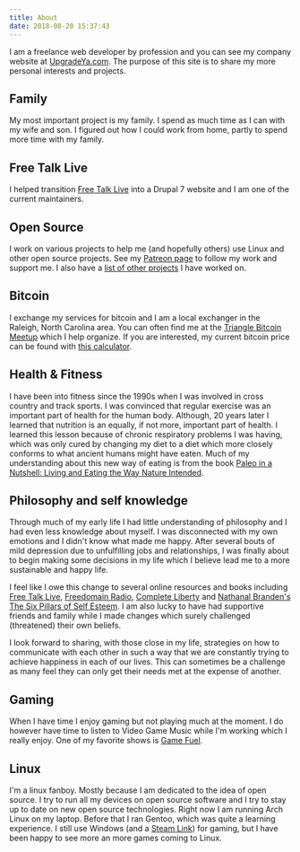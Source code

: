 ```yaml
---
title: About
date: 2018-08-20 15:37:43
---
```

I am a freelance web developer by profession and you can see my company website
at [UpgradeYa.com](http://webpagedesigncompany.net). The purpose of this site
is to share my more personal interests and projects.

## Family

My most important project is my family. I spend as much time as I can with my
wife and son. I figured out how I could work from home, partly to spend more
time with my family.

## Free Talk Live

I helped transition [Free Talk Live](http://freetalklive.com) into a Drupal 7
website and I am one of the current maintainers.

## Open Source

I work on various projects to help me (and hopefully others) use Linux and other
open source projects. See my [Patreon page](https://www.patreon.com/dmp1ce)
to follow my work and support me. I also have a [list of other projects](/projects) I have worked on.

## Bitcoin

I exchange my services for bitcoin and I am a local exchanger in the
Raleigh, North Carolina area. You can often find me at the
[Triangle Bitcoin Meetup](http://www.meetup.com/Triangle-Bitcoin-Meetup/) which
I help organize. If you are interested, my current bitcoin price can be found with [this calculator](https://dmp1ce.github.io/Dave-s-BTC-Price).

## Health & Fitness

I have been into fitness since the 1990s when I was involved in cross country and
track sports.  I was convinced that regular exercise was an important part of
health for the human body.  Although, 20 years later I learned that
nutrition is an equally, if not more, important part of health.  I learned this
lesson because of chronic respiratory problems I was having, which was only cured
by changing my diet to a diet which more closely conforms to what ancient humans
might have eaten. Much of my understanding about this new way of eating is from
the book
[Paleo in a Nutshell: Living and Eating the Way Nature Intended](https://www.amazon.com/Paleo-Nutshell-Living-Eating-Intended/dp/0757004504).

## Philosophy and self knowledge

Through much of my early life I had little understanding of philosophy and I had
even less knowledge about myself. I was disconnected with my own emotions
and I didn't know what made me happy. After several bouts of mild
depression due to unfulfilling jobs and relationships, I was finally about to
begin making some decisions in my life which I believe lead me to a more
sustainable and happy life.

I feel like I owe this change to several online resources and books including
[Free Talk Live](http://freetalklive.com),
[Freedomain Radio](http://www.freedomainradio.com/),
[Complete Liberty](http://completeliberty.com/) and
[Nathanal Branden's The Six Pillars of Self Esteem](http://www.amazon.com/The-Six-Pillars-Self-Esteem-Definitive/dp/0553374397).
I am also lucky to have had supportive friends and
family while I made changes which surely challenged (threatened) their own
beliefs.

I look forward to sharing, with those close in my life, strategies on
how to communicate with each other in such a way that we are constantly
trying to achieve happiness in each of our lives. This can sometimes be
a challenge as many feel they can only get their needs met at the expense of
another.

## Gaming

When I have time I enjoy gaming but not playing much at the moment. I do however
have time to listen to Video Game Music while I'm working which I really enjoy. One
of my favorite shows is [Game Fuel](http://kngi.org/category/past-episodes-gamefuel/).

## Linux

I'm a linux fanboy. Mostly because I am dedicated to the idea of open source.
I try to run all my devices on open source software and I try to stay up to
date on new open source technologies. Right now I am running Arch Linux on my
laptop. Before that I ran Gentoo, which was quite a learning experience.
I still use Windows (and a [Steam Link](https://store.steampowered.com/app/353380/Steam_Link/)) for gaming, but I have been happy to see more an more games coming to Linux.
